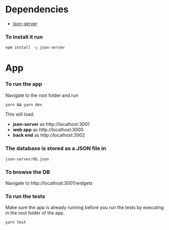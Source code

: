# Dependencies

- [json-server](https://www.npmjs.com/package/json-server)

### To install it run

```bash
npm install -g json-server
```

# App

### To run the app

Navigate to the root folder and run

```bash
yarn && yarn dev
```

This will load:

- **json-server** as http://localhost:3001
- **web app** as http://localhost:3000
- **back end** as http://localhost:3002

### The database is stored as a JSON file in

```
json-server/db.json
```

### To browse the DB

Navigate to http://localhost:3001/widgets

### To run the tests

Make sure the app is already running before you run the tests by executing in the root folder of the app.

```bash
yarn test
```
